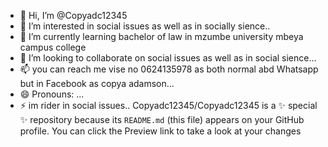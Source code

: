 - 👋 Hi, I’m @Copyadc12345
- 👀 I’m interested in social issues as well as in socially sience..
- 🌱 I’m currently learning bachelor of law in mzumbe university mbeya campus college
- 💞️ I’m looking to collaborate on social issues as well as in social sience...
- 📫 you can  reach me vise no 0624135978 as both normal abd Whatsapp but in Facebook as copya adamson...
- 😄 Pronouns: ...
- ⚡ im rider in social issues..
Copyadc12345/Copyadc12345 is a ✨ special ✨ repository because its `README.md` (this file) appears on your GitHub profile.
You can click the Preview link to take a look at your changes
